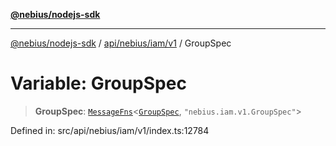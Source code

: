 [**@nebius/nodejs-sdk**](../../../../../README.md)

---

[@nebius/nodejs-sdk](../../../../../README.md) / [api/nebius/iam/v1](../README.md) / GroupSpec

# Variable: GroupSpec

> **GroupSpec**: [`MessageFns`](../../../../../runtime/protos/core/interfaces/MessageFns.md)\<[`GroupSpec`](../interfaces/GroupSpec.md), `"nebius.iam.v1.GroupSpec"`\>

Defined in: src/api/nebius/iam/v1/index.ts:12784
